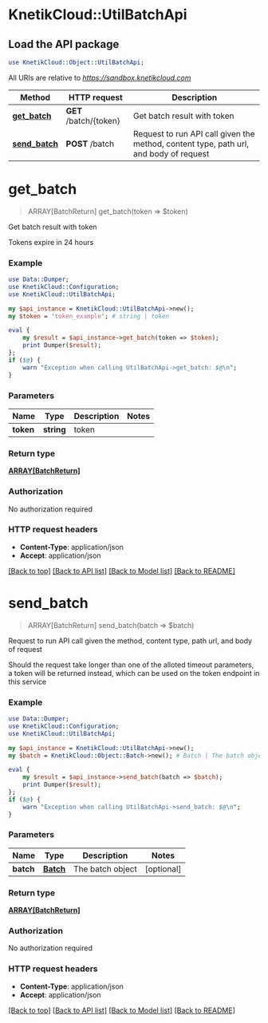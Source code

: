 # KnetikCloud::UtilBatchApi

## Load the API package
```perl
use KnetikCloud::Object::UtilBatchApi;
```

All URIs are relative to *https://sandbox.knetikcloud.com*

Method | HTTP request | Description
------------- | ------------- | -------------
[**get_batch**](UtilBatchApi.md#get_batch) | **GET** /batch/{token} | Get batch result with token
[**send_batch**](UtilBatchApi.md#send_batch) | **POST** /batch | Request to run API call given the method, content type, path url, and body of request


# **get_batch**
> ARRAY[BatchReturn] get_batch(token => $token)

Get batch result with token

Tokens expire in 24 hours

### Example 
```perl
use Data::Dumper;
use KnetikCloud::Configuration;
use KnetikCloud::UtilBatchApi;

my $api_instance = KnetikCloud::UtilBatchApi->new();
my $token = 'token_example'; # string | token

eval { 
    my $result = $api_instance->get_batch(token => $token);
    print Dumper($result);
};
if ($@) {
    warn "Exception when calling UtilBatchApi->get_batch: $@\n";
}
```

### Parameters

Name | Type | Description  | Notes
------------- | ------------- | ------------- | -------------
 **token** | **string**| token | 

### Return type

[**ARRAY[BatchReturn]**](BatchReturn.md)

### Authorization

No authorization required

### HTTP request headers

 - **Content-Type**: application/json
 - **Accept**: application/json

[[Back to top]](#) [[Back to API list]](../README.md#documentation-for-api-endpoints) [[Back to Model list]](../README.md#documentation-for-models) [[Back to README]](../README.md)

# **send_batch**
> ARRAY[BatchReturn] send_batch(batch => $batch)

Request to run API call given the method, content type, path url, and body of request

Should the request take longer than one of the alloted timeout parameters, a token will be returned instead, which can be used on the token endpoint in this service

### Example 
```perl
use Data::Dumper;
use KnetikCloud::Configuration;
use KnetikCloud::UtilBatchApi;

my $api_instance = KnetikCloud::UtilBatchApi->new();
my $batch = KnetikCloud::Object::Batch->new(); # Batch | The batch object

eval { 
    my $result = $api_instance->send_batch(batch => $batch);
    print Dumper($result);
};
if ($@) {
    warn "Exception when calling UtilBatchApi->send_batch: $@\n";
}
```

### Parameters

Name | Type | Description  | Notes
------------- | ------------- | ------------- | -------------
 **batch** | [**Batch**](Batch.md)| The batch object | [optional] 

### Return type

[**ARRAY[BatchReturn]**](BatchReturn.md)

### Authorization

No authorization required

### HTTP request headers

 - **Content-Type**: application/json
 - **Accept**: application/json

[[Back to top]](#) [[Back to API list]](../README.md#documentation-for-api-endpoints) [[Back to Model list]](../README.md#documentation-for-models) [[Back to README]](../README.md)

